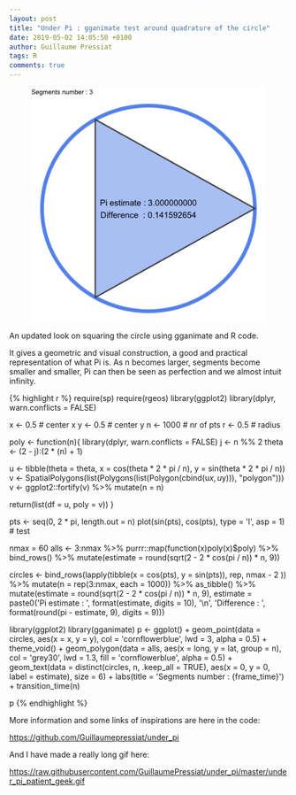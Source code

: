 ```yaml
---
layout: post
title: "Under Pi : gganimate test around quadrature of the circle"
date: 2019-05-02 14:05:50 +0100
author: Guillaume Pressiat
tags: R
comments: true
---
```




<center>
<figure>
  <img src="https://raw.githubusercontent.com/GuillaumePressiat/under_pi/master/under_pi.gif" alt = "" />
</figure>  
</center>

<!--more-->

An updated look on squaring the circle using gganimate and R code.

It gives a geometric and visual construction, a good and practical representation of what Pi is. As n becomes larger, segments become smaller and smaller, Pi can then be seen as perfection and we almost intuit infinity.


{% highlight r %}
require(sp)
require(rgeos)
library(ggplot2)
library(dplyr, warn.conflicts = FALSE)

x <- 0.5 # center x
y <- 0.5 # center y
n <- 1000 # nr of pts
r <- 0.5 # radius


poly <- function(n){
  library(dplyr, warn.conflicts = FALSE)
  j <- n %% 2
  theta <- (2 - j):(2 * (n) + 1)
  
  u <- tibble(theta = theta, x = cos(theta * 2 * pi / n), y = sin(theta * 2 * pi / n))
  v <- SpatialPolygons(list(Polygons(list(Polygon(cbind(u$x,u$y))), "polygon")))
  v <- ggplot2::fortify(v) %>% mutate(n = n)
  
  return(list(df = u, poly = v))
}

pts <- seq(0, 2 * pi, length.out = n)
plot(sin(pts), cos(pts), type = 'l', asp = 1) # test

nmax = 60
alls <- 3:nmax %>% purrr::map(function(x)poly(x)$poly) %>% bind_rows()  %>% 
  mutate(estimate = round(sqrt(2 - 2 * cos(pi / n)) * n, 9))


circles <- bind_rows(lapply(tibble(x = cos(pts), y = sin(pts)), rep, nmax - 2 )) %>% 
  mutate(n = rep(3:nmax, each = 1000)) %>% 
  as_tibble() %>% 
  mutate(estimate = round(sqrt(2 - 2 * cos(pi / n)) * n, 9),
         estimate = paste0('Pi estimate : ', format(estimate, digits = 10), '\n', 
                           'Difference  : ', format(round(pi - estimate, 9), digits = 9)))

library(ggplot2)
library(gganimate)
p <- ggplot() +
  geom_point(data = circles, aes(x = x, y = y), col = 'cornflowerblue', lwd = 3, alpha = 0.5) + 
  theme_void() + 
  geom_polygon(data = alls, aes(x = long, y = lat, group = n), col = 'grey30', lwd = 1.3, fill = 'cornflowerblue', alpha = 0.5) + 
  geom_text(data = distinct(circles, n, .keep_all = TRUE), aes(x = 0, y = 0, label = estimate), size = 6) + 
  labs(title = 'Segments number : {frame_time}') + 
  transition_time(n)

p
{% endhighlight %}


More information and some links of inspirations are here in the code:

https://github.com/Guillaumepressiat/under_pi

And I have made a really long gif here:

https://raw.githubusercontent.com/GuillaumePressiat/under_pi/master/under_pi_patient_geek.gif

